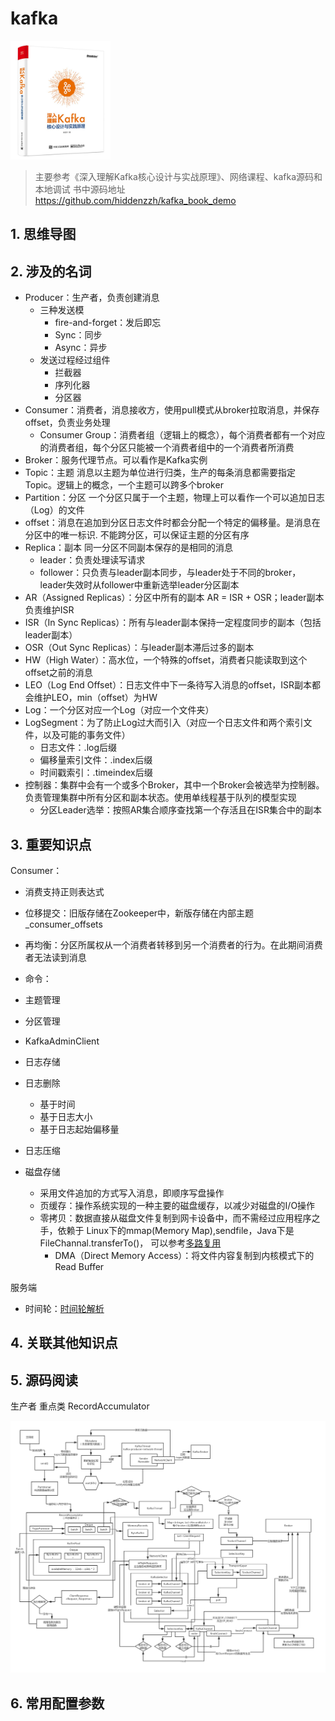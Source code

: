 # kafka
<img width="160" height="190" src="/pages/kafka/img.png" alt="ddd"/>

> 主要参考《深入理解Kafka核心设计与实战原理》、网络课程、kafka源码和本地调试
> 书中源码地址 https://github.com/hiddenzzh/kafka_book_demo
## 1. 思维导图
## 2. 涉及的名词
- Producer：生产者，负责创建消息
  - 三种发送模
    - fire-and-forget：发后即忘
    - Sync：同步
    - Async：异步
  - 发送过程经过组件
    - 拦截器
    - 序列化器
    - 分区器
- Consumer：消费者，消息接收方，使用pull模式从broker拉取消息，并保存offset，负责业务处理
  - Consumer Group：消费者组（逻辑上的概念），每个消费者都有一个对应的消费者组，每个分区只能被一个消费者组中的一个消费者所消费
- Broker：服务代理节点。可以看作是Kafka实例
- Topic：主题 消息以主题为单位进行归类，生产的每条消息都需要指定Topic。逻辑上的概念，一个主题可以跨多个broker
- Partition：分区 一个分区只属于一个主题，物理上可以看作一个可以追加日志（Log）的文件
- offset：消息在追加到分区日志文件时都会分配一个特定的偏移量。是消息在分区中的唯一标识. 不能跨分区，可以保证主题的分区有序
- Replica：副本 同一分区不同副本保存的是相同的消息
  - leader：负责处理读写请求
  - follower：只负责与leader副本同步，与leader处于不同的broker，leader失效时从follower中重新选举leader分区副本
- AR（Assigned Replicas）：分区中所有的副本 AR = ISR + OSR；leader副本负责维护ISR
- ISR（In Sync Replicas）：所有与leader副本保持一定程度同步的副本（包括leader副本）
- OSR（Out Sync Replicas）：与leader副本滞后过多的副本
- HW（High Water）：高水位，一个特殊的offset，消费者只能读取到这个offset之前的消息
- LEO（Log End Offset）：日志文件中下一条待写入消息的offset，ISR副本都会维护LEO，min（offset）为HW
- Log：一个分区对应一个Log（对应一个文件夹）
- LogSegment：为了防止Log过大而引入（对应一个日志文件和两个索引文件，以及可能的事务文件）
  - 日志文件：.log后缀
  - 偏移量索引文件：.index后缀
  - 时间戳索引：.timeindex后缀
- 控制器：集群中会有一个或多个Broker，其中一个Broker会被选举为控制器。负责管理集群中所有分区和副本状态。使用单线程基于队列的模型实现
  - 分区Leader选举：按照AR集合顺序查找第一个存活且在ISR集合中的副本

## 3. 重要知识点
Consumer：
- 消费支持正则表达式
- 位移提交：旧版存储在Zookeeper中，新版存储在内部主题_consumer_offsets
- 再均衡：分区所属权从一个消费者转移到另一个消费者的行为。在此期间消费者无法读到消息

- 命令：
- 主题管理
- 分区管理
- KafkaAdminClient

- 日志存储
- 日志删除
  - 基于时间
  - 基于日志大小
  - 基于日志起始偏移量
- 日志压缩
- 磁盘存储
  - 采用文件追加的方式写入消息，即顺序写盘操作
  - 页缓存：操作系统实现的一种主要的磁盘缓存，以减少对磁盘的I/O操作
  - 零拷贝：数据直接从磁盘文件复制到网卡设备中，而不需经过应用程序之手，依赖于 Linux下的mmap(Memory Map),sendfile，Java下是FileChannal.transferTo()， 可以参考[多路复用](https://zhuanlan.zhihu.com/p/258513662)
    - DMA（Direct Memory Access）：将文件内容复制到内核模式下的Read Buffer

服务端
- 时间轮：[时间轮解析](https://www.cnblogs.com/zhongwencool/p/timing_wheel.html)
## 4. 关联其他知识点

## 5. 源码阅读
生产者
重点类
RecordAccumulator

<img src="/pages/kafka/04_KafkaProducer源码分析%20(10).jpg" alt="" >

## 6. 常用配置参数
